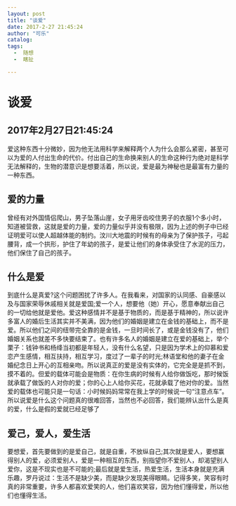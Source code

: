 ```yaml
---
layout: post
title: "谈爱"
date: 2017-2-27 21:45:24
author: "可乐"
catalog:
tags:
  -  随想
  -  瞎扯

---
```







# 谈爱
2017年2月27日21:45:24
-----
爱这种东西十分微妙，因为他无法用科学来解释两个人为什么会那么紧密，甚至可以为爱的人付出生命的代价。付出自己的生命换来别人的生命这种行为绝对是科学无法解释的，生物的潜意识是想要活着，所以说，爱是最为神秘也是最富有力量的一种东西。 
## 爱的力量
 曾经有对外国情侣爬山，男子坠落山崖，女子用牙齿咬住男子的衣服1个多小时，知道被营救，这就是爱的力量，爱的力量似乎并没有极限，因为上述的例子中已经证明爱可以使人超越体能的制约。汶川大地震的时候有的母亲为了保护孩子，弓起腰背，成一个拱形，护住了年幼的孩子，是爱让他们的身体承受住了水泥的压力，他们保住了自己的孩子。
## 什么是爱
到底什么是真爱?这个问题困扰了许多人。在我看来，对国家的认同感、自豪感以及与国家荣辱休戚相关就是爱国;爱一个人，想要他（她）开心，愿意奉献出自己的一切给他就是爱他。爱这种感情并不是基于物质的，而是基于精神的，所以说许多富人的婚后生活其实并不美满，因为他们的婚姻是建立在金钱的基础上，而不是爱。所以他们之间的纽带完全靠的是金钱，一旦时间长了，或是金钱没有了，他们婚姻关系也就差不多快要结束了。也有许多名人的婚姻是建立在爱的基础上，举个栗子：钱钟书和杨绛当初都是年轻人，没有什么名望，只是因为学术上的仰慕和爱恋产生感情，相互扶持，相互学习，度过了一辈子的时光;林语堂和他的妻子在金婚纪念日上开心的互相亲吻。所以说真正的爱是没有实体的，它完全是是抓不到，摸不着的。但爱的载体可能会是物质：在你生病的时候有人给你做饭吃，那时候饭就承载了做饭的人对你的爱；你的心上人给你买花，花就承载了他对你的爱。当然爱的载体也可能只是一句话：小时候妈妈常常在我上学的时候说一句“注意点车”。所以说爱是什么这个问题真的很难回答，当然也不必回答，我们能辨认出什么是真的爱，什么是假的爱就已经足够了
## 爱己，爱人，爱生活
要想爱，首先要做到的是爱自己，就是自重，不放纵自己;其次就是爱人，要想赢得别人的爱，必须爱别人，爱是一种相互的东西，别指望你不爱别人，却渴望别人爱你，这是不现实也是不可能的;最后就是爱生活，热爱生活，生活本身就是充满乐趣，罗丹说过：生活不是缺少美，而是缺少发现美得眼睛。记得多笑，笑容有时真的非常重要，许多人都喜欢爱笑的人，他们喜欢笑容，因为他们懂得爱，所以他们也懂得生活。